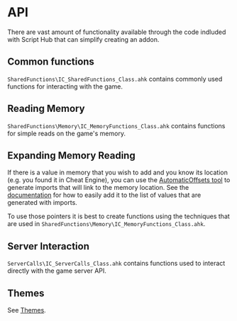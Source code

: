 # API

There are vast amount of functionality available through the code indluded with Script Hub that can simplify creating an addon.

## Common functions
``SharedFunctions\IC_SharedFunctions_Class.ahk`` contains commonly used functions for interacting with the game.

## Reading Memory
``SharedFunctions\Memory\IC_MemoryFunctions_Class.ahk`` contains functions for simple reads on the game's memory. 

## Expanding Memory Reading 
If there is a value in memory that you wish to add and you know its location (e.g. you found it in Cheat Engine), you can use the [AutomaticOffsets tool](https://github.com/antilectual/ScriptHub-AutomaticOffsets) to generate imports that will link to the memory location. See the [documentation](https://github.com/antilectual/ScriptHub-AutomaticOffsets/blob/main/README_MODIFYING.md) for how to easily add it to the list of values that are generated with imports.

To use those pointers it is best to create functions using the techniques that are used in ``SharedFunctions\Memory\IC_MemoryFunctions_Class.ahk``.

## Server Interaction
``ServerCalls\IC_ServerCalls_Class.ahk`` contains functions used to interact directly with the game server API.

## Themes
See [Themes](./Themes.md).